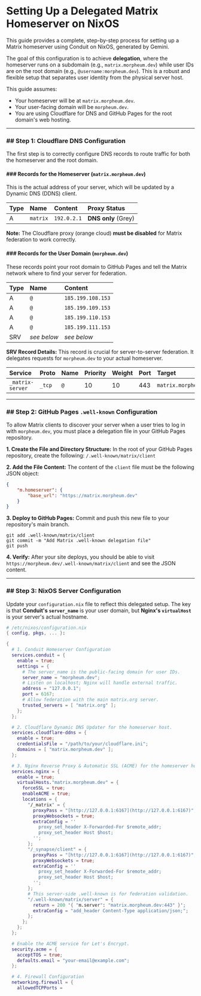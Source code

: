 # Setting Up a Delegated Matrix Homeserver on NixOS

This guide provides a complete, step-by-step process for setting up a Matrix homeserver using Conduit on NixOS, generated by Gemini.

The goal of this configuration is to achieve **delegation**, where the homeserver runs on a subdomain (e.g., `matrix.morpheum.dev`) while user IDs are on the root domain (e.g., `@username:morpheum.dev`). This is a robust and flexible setup that separates user identity from the physical server host.

This guide assumes:
* Your homeserver will be at `matrix.morpheum.dev`.
* Your user-facing domain will be `morpheum.dev`.
* You are using Cloudflare for DNS and GitHub Pages for the root domain's web hosting.

---

### ## Step 1: Cloudflare DNS Configuration

The first step is to correctly configure DNS records to route traffic for both the homeserver and the root domain.

#### ### Records for the Homeserver (`matrix.morpheum.dev`)

This is the actual address of your server, which will be updated by a Dynamic DNS (DDNS) client.

| Type | Name     | Content     | Proxy Status      |
| :--- | :------- | :---------- | :---------------- |
| A    | `matrix` | `192.0.2.1` | **DNS only** (Grey) |

**Note:** The Cloudflare proxy (orange cloud) **must be disabled** for Matrix federation to work correctly.

#### ### Records for the User Domain (`morpheum.dev`)

These records point your root domain to GitHub Pages and tell the Matrix network where to find your server for federation.

| Type  | Name        | Content                    |
| :---- | :---------- | :------------------------- |
| A     | `@`         | `185.199.108.153`          |
| A     | `@`         | `185.199.109.153`          |
| A     | `@`         | `185.199.110.153`          |
| A     | `@`         | `185.199.111.153`          |
| SRV   | _see below_ | _see below_                |

**SRV Record Details:**
This record is crucial for server-to-server federation. It delegates requests for `morpheum.dev` to your actual homeserver.

| Service          | Proto | Name  | Priority | Weight | Port | Target                  |
| :--------------- | :---- | :---- | :------- | :----- | :--- | :---------------------- |
| `_matrix-server` | `_tcp`  | `@`   | 10       | 10     | 443  | `matrix.morpheum.dev` |

---

### ## Step 2: GitHub Pages `.well-known` Configuration

To allow Matrix clients to discover your server when a user tries to log in with `morpheum.dev`, you must place a delegation file in your GitHub Pages repository.

**1. Create the File and Directory Structure:**
In the root of your GitHub Pages repository, create the following:
`/.well-known/matrix/client`

**2. Add the File Content:**
The content of the `client` file must be the following JSON object:

```json
{
    "m.homeserver": {
        "base_url": "https://matrix.morpheum.dev"
    }
}
```

**3. Deploy to GitHub Pages:**
Commit and push this new file to your repository's main branch.

```shell
git add .well-known/matrix/client
git commit -m "Add Matrix .well-known delegation file"
git push
```

**4. Verify:**
After your site deploys, you should be able to visit `https://morpheum.dev/.well-known/matrix/client` and see the JSON content.

---

### ## Step 3: NixOS Server Configuration

Update your `configuration.nix` file to reflect this delegated setup. The key is that **Conduit's `server_name`** is your user domain, but **Nginx's `virtualHost`** is your server's actual hostname.

```nix
# /etc/nixos/configuration.nix
{ config, pkgs, ... }:

{
  # 1. Conduit Homeserver Configuration
  services.conduit = {
    enable = true;
    settings = {
      # The server_name is the public-facing domain for user IDs.
      server_name = "morpheum.dev";
      # Listen on localhost; Nginx will handle external traffic.
      address = "127.0.0.1";
      port = 6167;
      # Allow federation with the main matrix.org server.
      trusted_servers = [ "matrix.org" ];
    };
  };

  # 2. Cloudflare Dynamic DNS Updater for the homeserver host.
  services.cloudflare-ddns = {
    enable = true;
    credentialsFile = "/path/to/your/cloudflare.ini";
    domains = [ "matrix.morpheum.dev" ];
  };

  # 3. Nginx Reverse Proxy & Automatic SSL (ACME) for the homeserver host.
  services.nginx = {
    enable = true;
    virtualHosts."matrix.morpheum.dev" = {
      forceSSL = true;
      enableACME = true;
      locations = {
        "/_matrix" = {
          proxyPass = "[http://127.0.0.1:6167](http://127.0.0.1:6167)";
          proxyWebsockets = true;
          extraConfig = ''
            proxy_set_header X-Forwarded-For $remote_addr;
            proxy_set_header Host $host;
          '';
        };
        "/_synapse/client" = {
          proxyPass = "[http://127.0.0.1:6167](http://127.0.0.1:6167)";
          proxyWebsockets = true;
          extraConfig = ''
            proxy_set_header X-Forwarded-For $remote_addr;
            proxy_set_header Host $host;
          '';
        };
        # This server-side .well-known is for federation validation.
        "/.well-known/matrix/server" = {
          return = 200 '{ "m.server": "matrix.morpheum.dev:443" }';
          extraConfig = "add_header Content-Type application/json;";
        };
      };
    };
  };

  # Enable the ACME service for Let's Encrypt.
  security.acme = {
    acceptTOS = true;
    defaults.email = "your-email@example.com";
  };

  # 4. Firewall Configuration
  networking.firewall = {
    allowedTCPPorts =
